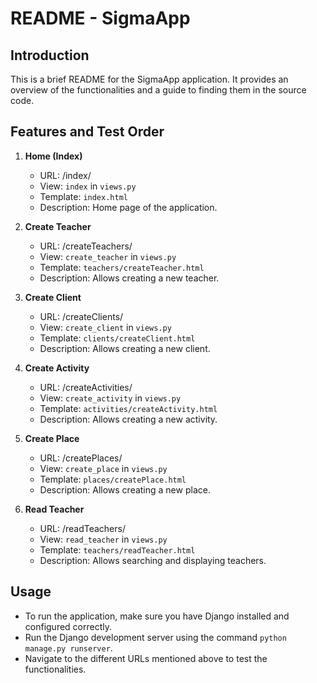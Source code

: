 # README - SigmaApp

## Introduction
This is a brief README for the SigmaApp application. It provides an overview of the functionalities and a guide to finding them in the source code.

## Features and Test Order

1. **Home (Index)**
   - URL: /index/
   - View: `index` in `views.py`
   - Template: `index.html`
   - Description: Home page of the application.

2. **Create Teacher**
   - URL: /createTeachers/
   - View: `create_teacher` in `views.py`
   - Template: `teachers/createTeacher.html`
   - Description: Allows creating a new teacher.

3. **Create Client**
   - URL: /createClients/
   - View: `create_client` in `views.py`
   - Template: `clients/createClient.html`
   - Description: Allows creating a new client.

4. **Create Activity**
   - URL: /createActivities/
   - View: `create_activity` in `views.py`
   - Template: `activities/createActivity.html`
   - Description: Allows creating a new activity.

5. **Create Place**
   - URL: /createPlaces/
   - View: `create_place` in `views.py`
   - Template: `places/createPlace.html`
   - Description: Allows creating a new place.

6. **Read Teacher**
   - URL: /readTeachers/
   - View: `read_teacher` in `views.py`
   - Template: `teachers/readTeacher.html`
   - Description: Allows searching and displaying teachers.

## Usage
- To run the application, make sure you have Django installed and configured correctly.
- Run the Django development server using the command `python manage.py runserver`.
- Navigate to the different URLs mentioned above to test the functionalities.
